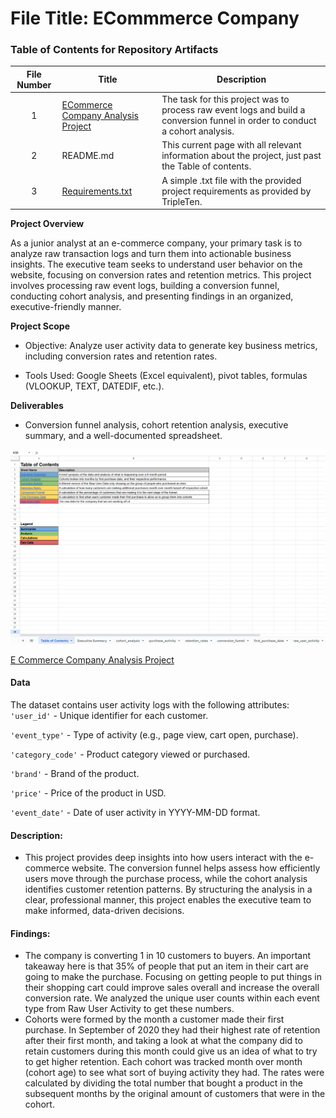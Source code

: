 # File Title: ECommmerce Company  

### Table of Contents for Repository Artifacts
| File Number | Title | Description |
| :-----------: | ----------- |----------- |
| 1 | [ECommerce Company Analysis Project](https://github.com/Turner-Walz/Data_projects_TripleTen/blob/main/Ecommerce%20Company/Project%20Ecommerce%20Company.xlsx)  | The task for this project was to process raw event logs and build a conversion funnel in order to conduct a cohort analysis. |
| 2 | README.md | This current page with all relevant information about the project, just past the Table of contents. |
| 3 | [Requirements.txt](https://github.com/Turner-Walz/Data_projects_TripleTen/blob/main/Ecommerce%20Company/requirements.txt) | A simple .txt file with the provided project requirements as provided by TripleTen. |

**Project Overview**

As a junior analyst at an e-commerce company, your primary task is to analyze raw transaction logs and turn them into actionable business insights. The executive team seeks to understand user behavior on the website, focusing on conversion rates and retention metrics. This project involves processing raw event logs, building a conversion funnel, conducting cohort analysis, and presenting findings in an organized, executive-friendly manner.

**Project Scope**

- Objective: Analyze user activity data to generate key business metrics, including conversion rates and retention rates.

- Tools Used: Google Sheets (Excel equivalent), pivot tables, formulas (VLOOKUP, TEXT, DATEDIF, etc.).

**Deliverables** 
- Conversion funnel analysis, cohort retention analysis, executive summary, and a well-documented spreadsheet.


[<img src="https://github.com/Turner-Walz/Data_projects_TripleTen/blob/main/Ecommerce%20Company/Snip%20of%20Table%20of%20Contents%20Page" alt="First Sheet of Project**">](https://github.com/Turner-Walz/Data_projects_TripleTen/blob/main/Ecommerce%20Company/Snip%20of%20Table%20of%20Contents%20Page)  

[E Commerce Company Analysis Project](https://github.com/Turner-Walz/Data_projects_TripleTen/blob/main/Ecommerce%20Company/Project%20Ecommerce%20Company.xlsx) 

#### Data

The dataset contains user activity logs with the following attributes:
`'user_id'` - Unique identifier for each customer.

`'event_type'` - Type of activity (e.g., page view, cart open, purchase).

`'category_code'` - Product category viewed or purchased.

`'brand'` - Brand of the product.

`'price'` - Price of the product in USD.

`'event_date'` - Date of user activity in YYYY-MM-DD format.

#### Description:
- This project provides deep insights into how users interact with the e-commerce website. The conversion funnel helps assess how efficiently users move through the purchase process, while the cohort analysis identifies customer retention patterns. By structuring the analysis in a clear, professional manner, this project enables the executive team to make informed, data-driven decisions.

#### Findings:
- The company is converting 1 in 10 customers to buyers. An important takeaway here is that 35% of people that put an item in their cart are going to make the purchase. Focusing on getting people to put things in their shopping cart could improve sales overall and increase the overall conversion rate. We analyzed the unique user counts within each event type from Raw User Activity to get these numbers.
- Cohorts were formed by the month a customer made their first purchase. In September of 2020 they had their highest rate of retention after their first month, and taking a look at what the company did to retain customers during this month could give us an idea of what to try to get higher retention. Each cohort was tracked month over month (cohort age) to see what sort of buying activity they had. The rates were calculated by dividing the total number that bought a product in the subsequent months by the original amount of customers that were in the cohort. 



